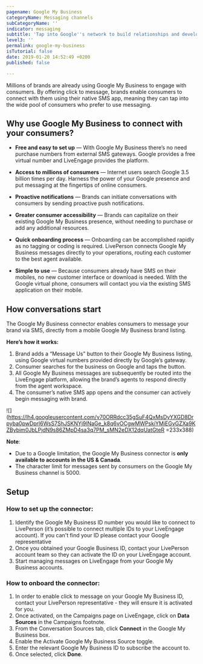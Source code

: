 ```yaml
---
pagename: Google My Business
categoryName: Messaging channels
subCategoryName: ''
indicator: messaging
subtitle: 'Tap into Google''s network to build relationships and develop more prospects '
level3: ''
permalink: google-my-business
isTutorial: false
date: 2019-01-20 14:52:49 +0200
published: false

---
```

Millions of brands are already using Google My Business to engage with consumers. By offering click to message, brands enable consumers to connect with them using their native SMS app, meaning they can tap into the wide pool of consumers who prefer to use messaging. 

## Why use Google My Business to connect with your consumers?

* **Free and easy to set up** — With Google My Business there’s no need purchase numbers from external SMS gateways. Google provides a free virtual number and LiveEngage provides the platform. 
* **Access to millions of consumers** — Internet users search Google 3.5 billion times per day. Harness the power of your Google presence and put messaging at the fingertips of online consumers.
* **Proactive notifications** — Brands can initiate conversations with consumers by sending proactive push notifications.

* **Greater consumer accessibility** — Brands can capitalize on their existing Google My Business presence, without needing to purchase or add any additional resources. 
* **Quick onboarding process** — Onboarding can be accomplished rapidly as no tagging or coding is required. LivePerson connects Google My Business messages directly to your operations, routing each customer to the best agent available. 
* **Simple to use** — Because consumers already have SMS on their mobiles, no new customer interface or download is needed. With the Google virtual phone, consumers will contact you via the existing SMS application on their mobile. 

## 

## How conversations start

The Google My Business connector enables consumers to message your brand via SMS, directly from a mobile Google My Business brand listing.

**Here’s how it works:** 

1. Brand adds a “Message Us” button to their Google My Business listing, using Google virtual numbers provided directly by Google’s gateway. 
2. Consumer searches for the business on Google and taps the button. 
3. All Google My Business messages are subsequently be routed into the LiveEngage platform, allowing the brand’s agents to respond directly from the agent workspace.
4. The consumer’s native SMS app opens and the consumer can actively begin messaging with brand. 

  
![](https://lh4.googleusercontent.com/v70ORRdcc35gSuF4QxMsDyYXGD8Drpyba0pwDprl6WsS7ShJSKNYj9lNaGe_k8q6vOCgwMWPskiYMiEGvGZXa9KZBybim0JbLPjdN9s86ZMpD4sa3q7PM_sMN2eDX12dqUatGteR =233x388)

**Note**:

* Due to a Google limitation, the Google My Business connector is **only available to accounts in the US & Canada**. 
* The character limit for messages sent by consumers on the Google My Business channel is 5000.

## Setup

### How to set up the connector:

1. Identify the Google My Business ID number you would like to connect to LivePerson (it’s possible to connect multiple IDs to your LiveEngage account). If you can't find your ID please contact your Google representative 
2. Once you obtained your Google Business ID, contact your LivePerson account team so they can activate the ID on your LiveEngage account. 
3. Start managing messages on LiveEngage from your Google My Business accounts. 

### How to onboard the connector: 

1. In order to enable click to message on your Google My Business ID, contact your LivePerson representative - they will ensure it is activated for you. 
2. Once activated, on the Campaigns page on LiveEngage, click on **Data Sources** in the Campaigns footnote.
3. From the Conversation Sources tab, click **Connect** in the Google My Business box. 
4. Enable the Activate Google My Business Source toggle. 
5. Enter the relevant Google My Business ID to subscribe the account to.
6. Once selected, click **Done**.